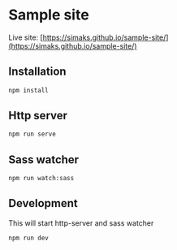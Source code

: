 # Sample site

Live site: [https://simaks.github.io/sample-site/](https://simaks.github.io/sample-site/)

## Installation
```bash
npm install
```

## Http server
```bash
npm run serve
```

## Sass watcher
```bash
npm run watch:sass
```

## Development
This will start http-server and sass watcher
```bash
npm run dev
```
